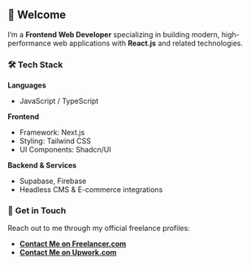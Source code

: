 ## 👋 Welcome

I’m a **Frontend Web Developer** specializing in building modern, high-performance web applications with **React.js** and related technologies.

### 🛠 Tech Stack

**Languages**  
- JavaScript / TypeScript  

**Frontend**  
- Framework: Next.js  
- Styling: Tailwind CSS  
- UI Components: Shadcn/UI  

**Backend & Services**  
- Supabase, Firebase  
- Headless CMS & E-commerce integrations  

### 📌 **Get in Touch**
Reach out to me through my official freelance profiles:
- **[Contact Me on Freelancer.com](https://www.freelancer.com/u/frameworkte)**
- **[Contact Me on Upwork.com](https://www.upwork.com/freelancers/chauhanjaved)**
